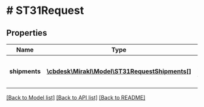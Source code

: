 # # ST31Request

## Properties

Name | Type | Description | Notes
------------ | ------------- | ------------- | -------------
**shipments** | [**\cbdesk\Mirakl\Model\ST31RequestShipments[]**](ST31RequestShipments.md) | List of shipments additional information | [optional]

[[Back to Model list]](../../README.md#models) [[Back to API list]](../../README.md#endpoints) [[Back to README]](../../README.md)
